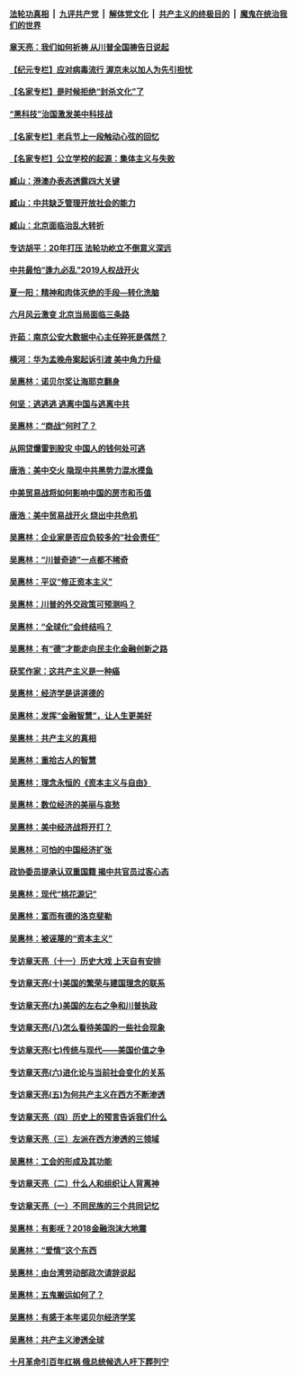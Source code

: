 ####  [法轮功真相](../../../../basic/blob/master/README.md?t=07102331) &nbsp;|&nbsp; [九评共产党](../../../../9ping.md/blob/master/README.md?t=07102331) &nbsp;|&nbsp; [解体党文化](../../../../jtdwh.md/blob/master/README.md?t=07102331)  &nbsp;|&nbsp; [共产主义的终极目的](../../../../gczydzjmd.md/blob/master/README.md?t=07102331) &nbsp;|&nbsp; [魔鬼在统治我们的世界](../../../../mgztzwmdsj.md/blob/master/README.md?t=07102331) 

#### [章天亮：我们如何祈祷 从川普全国祷告日说起](../pages/nsc423/n11944627.md?t=07102331) 

#### [【纪元专栏】应对病毒流行 渥京未以加人为先引担忧](../pages/nsc423/n11875714.md?t=07102331) 

#### [【名家专栏】是时候拒绝“封杀文化”了](../pages/nsc423/n11814093.md?t=07102331) 

#### [“黑科技”治国激发美中科技战](../pages/nsc423/n11638056.md?t=07102331) 

#### [【名家专栏】老兵节上一段触动心弦的回忆](../pages/nsc423/n11646016.md?t=07102331) 

#### [【名家专栏】公立学校的起源：集体主义与失败](../pages/nsc423/n11601833.md?t=07102331) 

#### [臧山：港澳办表态透露四大关键](../pages/nsc423/n11421628.md?t=07102331) 

#### [臧山：中共缺乏管理开放社会的能力](../pages/nsc423/n11407457.md?t=07102331) 

#### [臧山：北京面临治乱大转折](../pages/nsc423/n11406895.md?t=07102331) 

#### [专访胡平：20年打压 法轮功屹立不倒意义深远](../pages/nsc423/n11398800.md?t=07102331) 

#### [中共最怕“逢九必乱”2019人权战开火](../pages/nsc423/n11385248.md?t=07102331) 

#### [夏一阳：精神和肉体灭绝的手段—转化洗脑](../pages/nsc423/n11368250.md?t=07102331) 

#### [六月风云激变 北京当局面临三条路](../pages/nsc423/n11313668.md?t=07102331) 

#### [许茹：南京公安大数据中心主任猝死是偶然？](../pages/nsc423/n11064744.md?t=07102331) 

#### [横河：华为孟晚舟案起诉引渡 美中角力升级](../pages/nsc423/n11027230.md?t=07102331) 

#### [吴惠林：诺贝尔奖让海耶克翻身](../pages/nsc423/n10890049.md?t=07102331) 

#### [何坚：逃逃逃 逃离中国与逃离中共](../pages/nsc423/n10592891.md?t=07102331) 

#### [吴惠林：“商战”何时了？](../pages/nsc423/n10573558.md?t=07102331) 

#### [从网贷爆雷到股灾 中国人的钱何处可逃](../pages/nsc423/n10572800.md?t=07102331) 

#### [唐浩：美中交火 隐现中共黑势力混水摸鱼](../pages/nsc423/n10544040.md?t=07102331) 

#### [中美贸易战将如何影响中国的房市和币值](../pages/nsc423/n10543697.md?t=07102331) 

#### [唐浩：美中贸易战开火 烧出中共危机](../pages/nsc423/n10540126.md?t=07102331) 

#### [吴惠林：企业家是否应负较多的“社会责任”](../pages/nsc423/n10535022.md?t=07102331) 

#### [吴惠林：“川普奇迹”一点都不稀奇](../pages/nsc423/n10512808.md?t=07102331) 

#### [吴惠林：平议“修正资本主义”](../pages/nsc423/n10495724.md?t=07102331) 

#### [吴惠林：川普的外交政策可预测吗？](../pages/nsc423/n10462387.md?t=07102331) 

#### [吴惠林：“全球化”会终结吗？](../pages/nsc423/n10452838.md?t=07102331) 

#### [吴惠林：有“德”才能走向民主化金融创新之路](../pages/nsc423/n10432292.md?t=07102331) 

#### [获奖作家：这共产主义是一种癌](../pages/nsc423/n10431541.md?t=07102331) 

#### [吴惠林：经济学是讲道德的](../pages/nsc423/n10398014.md?t=07102331) 

#### [吴惠林：发挥“金融智慧”，让人生更美好](../pages/nsc423/n10375019.md?t=07102331) 

#### [吴惠林：共产主义的真相](../pages/nsc423/n10351394.md?t=07102331) 

#### [吴惠林：重拾古人的智慧](../pages/nsc423/n10337691.md?t=07102331) 

#### [吴惠林：理念永恒的《资本主义与自由》](../pages/nsc423/n10316274.md?t=07102331) 

#### [吴惠林：数位经济的美丽与哀愁](../pages/nsc423/n10292946.md?t=07102331) 

#### [吴惠林：美中经济战将开打？](../pages/nsc423/n10258825.md?t=07102331) 

#### [吴惠林：可怕的中国经济扩张](../pages/nsc423/n10219147.md?t=07102331) 

#### [政协委员提承认双重国籍 揭中共官员过客心态](../pages/nsc423/n10208809.md?t=07102331) 

#### [吴惠林：现代“桃花源记”](../pages/nsc423/n10185234.md?t=07102331) 

#### [吴惠林：富而有德的洛克斐勒](../pages/nsc423/n10142264.md?t=07102331) 

#### [吴惠林：被诬蔑的“资本主义”](../pages/nsc423/n10124816.md?t=07102331) 

#### [专访章天亮（十一）历史大戏 上天自有安排](../pages/nsc423/n10094905.md?t=07102331) 

#### [专访章天亮(十)美国的繁荣与建国理念的联系](../pages/nsc423/n10094899.md?t=07102331) 

#### [专访章天亮(九)美国的左右之争和川普执政](../pages/nsc423/n10094889.md?t=07102331) 

#### [专访章天亮(八)怎么看待美国的一些社会现象](../pages/nsc423/n10094857.md?t=07102331) 

#### [专访章天亮(七)传统与现代——美国价值之争](../pages/nsc423/n10093140.md?t=07102331) 

#### [专访章天亮(六)进化论与当前社会变化的关系](../pages/nsc423/n10092036.md?t=07102331) 

#### [专访章天亮(五)为何共产主义在西方不断渗透](../pages/nsc423/n10083620.md?t=07102331) 

#### [专访章天亮（四）历史上的预言告诉我们什么](../pages/nsc423/n10083606.md?t=07102331) 

#### [专访章天亮（三）左派在西方渗透的三领域](../pages/nsc423/n10081115.md?t=07102331) 

#### [吴惠林：工会的形成及其功能](../pages/nsc423/n10080633.md?t=07102331) 

#### [专访章天亮（二）什么人和组织让人背离神](../pages/nsc423/n10076637.md?t=07102331) 

#### [专访章天亮（一）不同民族的三个共同记忆](../pages/nsc423/n10074188.md?t=07102331) 

#### [吴惠林：有影呒？2018金融泡沫大地震](../pages/nsc423/n10040534.md?t=07102331) 

#### [吴惠林：“爱情”这个东西](../pages/nsc423/n10019423.md?t=07102331) 

#### [吴惠林：由台湾劳动部政次请辞说起](../pages/nsc423/n9979679.md?t=07102331) 

#### [吴惠林：五鬼搬运如何了？](../pages/nsc423/n9925338.md?t=07102331) 

#### [吴惠林：有感于本年诺贝尔经济学奖](../pages/nsc423/n9871883.md?t=07102331) 

#### [吴惠林：共产主义渗透全球](../pages/nsc423/n9812748.md?t=07102331) 

#### [十月革命引百年红祸 俄总统候选人吁下葬列宁](../pages/nsc423/n9810182.md?t=07102331) 


